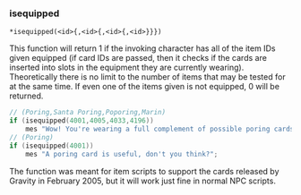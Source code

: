 
### isequipped
```
*isequipped(<id>{,<id>{,<id>{,<id>}}})
```

This function will return 1 if the invoking character has all of the item
IDs given equipped (if card IDs are passed, then it checks if the cards are
inserted into slots in the equipment they are currently wearing). Theoretically
there is no limit to the number of items that may be tested for at the same time.
If even one of the items given is not equipped, 0 will be returned.

```c
// (Poring,Santa Poring,Poporing,Marin)
if (isequipped(4001,4005,4033,4196))
    mes "Wow! You're wearing a full complement of possible poring cards!";
// (Poring)
if (isequipped(4001))
    mes "A poring card is useful, don't you think?";
```

The function was meant for item scripts to support the cards released by Gravity
in February 2005, but it will work just fine in normal NPC scripts.
